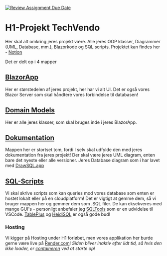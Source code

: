 [![Review Assignment Due Date](https://classroom.github.com/assets/deadline-readme-button-24ddc0f5d75046c5622901739e7c5dd533143b0c8e959d652212380cedb1ea36.svg)](https://classroom.github.com/a/GeUOgVxP)
# H1-Projekt TechVendo
Her skal alt omkring jeres projekt være. Alle jeres OOP klasser, Diagrammer (UML, Database, mm.), Blazorkode og SQL scripts. 
Projektet kan findes her - [Notion](https://www.notion.so/mercantec/Projekt-H1-Webshop-3eafa5e658f44a21a7edea55d419c3e8)

Det er delt op i 4 mapper 

## [BlazorApp](https://github.com/MAGS-Template/H1-Projekt/tree/master/BlazorApp)
Her er størstedelen af jeres projekt, her har vi alt UI. Det er også vores Blazor Server som skal håndtere vores forbindelse til databasen!

## [Domain Models](https://github.com/MAGS-Template/H1-Projekt/tree/master/Domain%20Models)
Her er alle jeres klasser, som skal bruges inde i jeres BlazorApp. 

## [Dokumentation](https://github.com/MAGS-Template/H1-Projekt/tree/master/Dokumentation)
Mappen her er stortset tom, fordi I selv skal udfylde den med jeres dokumentation fra jeres projekt! Der skal være jeres UML diagram, enten bare det nyeste eller alle versioner. 
Jeres Database diagram som i har lavet med [DrawSQL.app](drawsql.app)

## [SQL-Scripts](https://github.com/MAGS-Template/H1-Projekt/tree/master/SQL-Scripts)
Vi skal skrive scripts som kan queries mod vores database som enten er hostet lokalt eller på en cloudplatform! Det er vigtigt at gemme dem, så vi bruger mappen her og gemmer dem som .SQL filer. De kan eksekveres med mange GUI's - personligt anbefaler jeg [SQLTools](https://www.notion.so/mercantec/VSCode-Extensions-f4e03a6568ee483f85d9fc018ba6baa7?pvs=4#e439f568d1fe4749afa04ee204f37ac9) som er en udvidelse til VSCode. [TablePlus](https://tableplus.com/) og [HeidiSQL](https://www.heidisql.com/) er også gode bud!

### Hosting
Vi kigger på Hosting under H1 forløbet, men vores applikation her burde gerne være live på [Render.com](https://h1-template.onrender.com/)! *Siden bliver inaktiv efter lidt tid, så hvis den ikke loader, er [containeren](https://www.notion.so/mercantec/Containers-a9c3613888d342cca0221c7e0f68a767) ved at starte op!*
